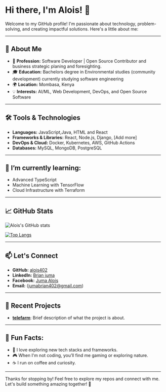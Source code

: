 # Hi there, I'm Alois! 👋

Welcome to my GitHub profile! I'm passionate about technology, problem-solving, and creating impactful solutions. Here's a little about me:

---

## 🌟 About Me
- 💼 **Profession:** Software Developer | Open Source Contributor and business strategic planing and foresighting.
- 🎓 **Education:** Bachelors degree in Environmental studies (community development) currently studying software engineering
- 🌍 **Location:** Mombasa, Kenya
- 💡 **Interests:** AI/ML, Web Development, DevOps, and Open Source Software

---

## 🛠️ Tools & Technologies
- **Languages:** JavaScript,Java, HTML and React
- **Frameworks & Libraries:** React, Node.js, Django, [Add more]
- **DevOps & Cloud:** Docker, Kubernetes, AWS, GitHub Actions
- **Databases:** MySQL, MongoDB, PostgreSQL

---

## 🌱 I’m currently learning:
- Advanced TypeScript
- Machine Learning with TensorFlow
- Cloud Infrastructure with Terraform

---

## 📈 GitHub Stats
![Alois's GitHub stats](https://github-readme-stats.vercel.app/api?username=alois402&show_icons=true&theme=radical)

[![Top Langs](https://github-readme-stats.vercel.app/api/top-langs/?username=alois402&layout=compact&theme=radical)](https://github.com/alois402)

---

## 📫 Let's Connect
- **GitHub:** [alois402](https://github.com/alois402)
- **LinkedIn:** [Brian juma](https://www.linkedin.com/in/brian-juma-062b87245/)
- **Facebook:** [Juma Alois](https://www.facebook.com/profile.php?id=100080864731014)
- **Email:** (jumabrian402@gmail.com)

---

## 📝 Recent Projects
- [**telefarm**](#): Brief description of what the project is about.

---

## 📜 Fun Facts:
- 🌟 I love exploring new tech stacks and frameworks.
- 🎮 When I'm not coding, you’ll find me gaming or exploring nature.
- ☕ I run on coffee and curiosity.

---

Thanks for stopping by! Feel free to explore my repos and connect with me. Let's build something amazing together! 🚀
